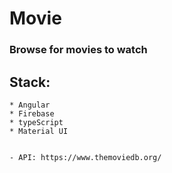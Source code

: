 # Movie

### Browse for movies to watch

## Stack:

    * Angular
    * Firebase
    * typeScript
    * Material UI


    - API: https://www.themoviedb.org/
